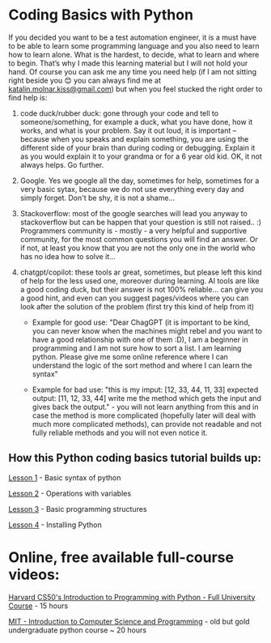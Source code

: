 # Coding Basics with Python

If you decided you want to be a test automation engineer, it is a must have to be able to learn some programming language and you also need to learn how to learn alone. What is the hardest, to decide, what to learn and where to begin. That’s why I made this learning material but I will not hold your hand. Of course you can ask me any time you need help (if I am not sitting right beside you 😊 you can always find me at katalin.molnar.kiss@gmail.com) but when you feel stucked the right order to find help is:

1. code duck/rubber duck: gone through your code and tell to someone/something, for example a duck, what you have done, how it works, and what is your problem. Say it out loud, it is important – because when you speaks and explain something, you are using the different side of your brain than during coding or debugging. Explain it as you would explain it to your grandma or for a 6 year old kid.
OK, it not always helps. Go further.

2. Google. Yes we google all the day, sometimes for help, sometimes for a very basic sytax, because we do not use everything every day and simply forget. Don't be shy, it is not a shame...

3. Stackoverflow: most of the google searches will lead you anyway to stackoverflow but can be happen that your question is still not raised.. :) Programmers community is - mostly - a very helpful and supportive community, for the most common questions you will find an answer. Or if not, at least you know that you are not the only one in the world who has no idea how to solve it...

4. chatgpt/copilot: these tools ar great, sometimes, but please left this kind of help for the less used one, moreover during learning. AI tools are like a good coding duck, but their answer is not 100% reliable... can give you a good hint, and even can you suggest pages/videos where you can look after the solution of the problem (first try this kind of help from it)
    - Example for good use:
    "Dear ChagGPT (it is important to be kind, you can never know when the machines might rebel and you want to have a good relationship with one of them :D),
    I am a beginner in programming and I am not sure how to sort a list. I am learning python. Please give me some online reference where I can understand the logic of the sort method and where I can learn the syntax"

    - Example for bad use:
    "this is my imput: [12, 33, 44, 11, 33]
    expected output: [11, 12, 33, 44]
    write me the method which gets the input and gives back the output." - you will not learn anything from this and in case the method is more complicated (hopefully later will deal with much more complicated methods), can provide not readable and not fully reliable methods and you will not even notice it.

## How this Python coding basics tutorial builds up:

[Lesson 1](../Python/Lesson1.md) - Basic syntax of python

[Lesson 2](../Python/Lesson2.md) - Operations with variables

[Lesson 3](../Python/Lesson3.md) - Basic programming structures

[Lesson 4](../Python/Lesson4.md) - Installing Python


# Online, free available full-course videos:

[Harvard CS50's Introduction to Programming with Python - Full University Course](https://youtu.be/nLRL_NcnK-4?si=dID3coadRscguQ8_) - 15 hours

[MIT - Introduction to Computer Science and Programming](https://youtu.be/k6U-i4gXkLM?si=bT0cx9EQv1cd6YDb) - old but gold undergraduate python course ~ 20 hours
